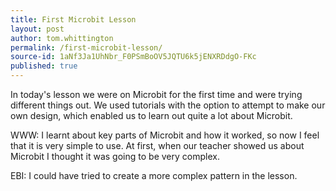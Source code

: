 ```yaml
---
title: First Microbit Lesson
layout: post
author: tom.whittington
permalink: /first-microbit-lesson/
source-id: 1aNf3Ja1UhNbr_F0PSmBoOV5JQTU6k5jENXRDdgO-FKc
published: true
---
```

In today's lesson we were on Microbit for the first time and were trying different things out. We used tutorials with the option to attempt to make our own design, which enabled us to learn out quite a lot about Microbit.

WWW: I learnt about key parts of Microbit and how it worked, so now I feel that it is very simple to use. At first, when our teacher showed us about Microbit I thought it was going to be very complex. 

EBI: I could have tried to create a more complex pattern in the lesson.

